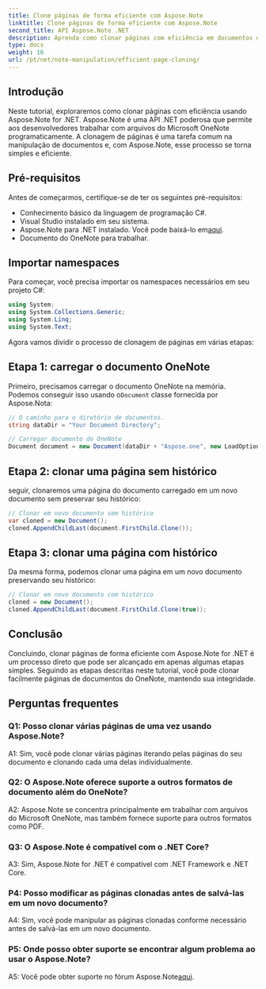```yaml
---
title: Clone páginas de forma eficiente com Aspose.Note
linktitle: Clone páginas de forma eficiente com Aspose.Note
second_title: API Aspose.Note .NET
description: Aprenda como clonar páginas com eficiência em documentos do OneNote usando Aspose.Note for .NET. Siga nosso tutorial passo a passo para fácil implementação.
type: docs
weight: 16
url: /pt/net/note-manipulation/efficient-page-cloning/
---
```

## Introdução

Neste tutorial, exploraremos como clonar páginas com eficiência usando Aspose.Note for .NET. Aspose.Note é uma API .NET poderosa que permite aos desenvolvedores trabalhar com arquivos do Microsoft OneNote programaticamente. A clonagem de páginas é uma tarefa comum na manipulação de documentos e, com Aspose.Note, esse processo se torna simples e eficiente.

## Pré-requisitos

Antes de começarmos, certifique-se de ter os seguintes pré-requisitos:

- Conhecimento básico da linguagem de programação C#.
- Visual Studio instalado em seu sistema.
-  Aspose.Note para .NET instalado. Você pode baixá-lo em[aqui](https://releases.aspose.com/note/net/).
- Documento do OneNote para trabalhar.

## Importar namespaces

Para começar, você precisa importar os namespaces necessários em seu projeto C#:

```csharp
using System;
using System.Collections.Generic;
using System.Linq;
using System.Text;
```

Agora vamos dividir o processo de clonagem de páginas em várias etapas:

## Etapa 1: carregar o documento OneNote

 Primeiro, precisamos carregar o documento OneNote na memória. Podemos conseguir isso usando o`Document` classe fornecida por Aspose.Nota:

```csharp
// O caminho para o diretório de documentos.
string dataDir = "Your Document Directory";

// Carregar documento do OneNote
Document document = new Document(dataDir + "Aspose.one", new LoadOptions { LoadHistory = true });
```

## Etapa 2: clonar uma página sem histórico

seguir, clonaremos uma página do documento carregado em um novo documento sem preservar seu histórico:

```csharp
// Clonar em novo documento sem histórico
var cloned = new Document();
cloned.AppendChildLast(document.FirstChild.Clone());
```

## Etapa 3: clonar uma página com histórico

Da mesma forma, podemos clonar uma página em um novo documento preservando seu histórico:

```csharp
// Clonar em novo documento com histórico
cloned = new Document();
cloned.AppendChildLast(document.FirstChild.Clone(true));
```

## Conclusão

Concluindo, clonar páginas de forma eficiente com Aspose.Note for .NET é um processo direto que pode ser alcançado em apenas algumas etapas simples. Seguindo as etapas descritas neste tutorial, você pode clonar facilmente páginas de documentos do OneNote, mantendo sua integridade.

## Perguntas frequentes

### Q1: Posso clonar várias páginas de uma vez usando Aspose.Note?

A1: Sim, você pode clonar várias páginas iterando pelas páginas do seu documento e clonando cada uma delas individualmente.

### Q2: O Aspose.Note oferece suporte a outros formatos de documento além do OneNote?

A2: Aspose.Note se concentra principalmente em trabalhar com arquivos do Microsoft OneNote, mas também fornece suporte para outros formatos como PDF.

### Q3: O Aspose.Note é compatível com o .NET Core?

A3: Sim, Aspose.Note for .NET é compatível com .NET Framework e .NET Core.

### P4: Posso modificar as páginas clonadas antes de salvá-las em um novo documento?

A4: Sim, você pode manipular as páginas clonadas conforme necessário antes de salvá-las em um novo documento.

### P5: Onde posso obter suporte se encontrar algum problema ao usar o Aspose.Note?

 A5: Você pode obter suporte no fórum Aspose.Note[aqui](https://forum.aspose.com/c/note/28).